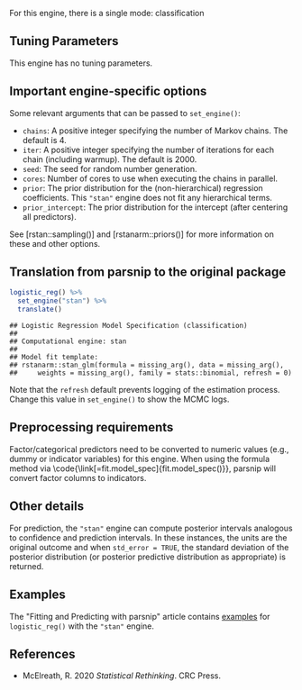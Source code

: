 


For this engine, there is a single mode: classification

## Tuning Parameters

This engine has no tuning parameters.

## Important engine-specific options

Some relevant arguments that can be passed to `set_engine()`: 

 * `chains`: A positive integer specifying the number of Markov chains. The default is 4.
 * `iter`: A positive integer specifying the number of iterations for each chain (including warmup). The default is 2000.
 * `seed`: The seed for random number generation. 
 * `cores`: Number of cores to use when executing the chains in parallel.
 * `prior`: The prior distribution for the (non-hierarchical) regression coefficients. This `"stan"` engine does not fit any hierarchical terms. 
 * `prior_intercept`: The prior distribution for the intercept (after centering all predictors). 
 
See [rstan::sampling()] and [rstanarm::priors()] for more information on these and other options.  

## Translation from parsnip to the original package


```r
logistic_reg() %>% 
  set_engine("stan") %>% 
  translate()
```

```
## Logistic Regression Model Specification (classification)
## 
## Computational engine: stan 
## 
## Model fit template:
## rstanarm::stan_glm(formula = missing_arg(), data = missing_arg(), 
##     weights = missing_arg(), family = stats::binomial, refresh = 0)
```

Note that the `refresh` default prevents logging of the estimation process. Change this value in `set_engine()` to show the MCMC logs.

## Preprocessing requirements


Factor/categorical predictors need to be converted to numeric values (e.g., dummy or indicator variables) for this engine. When using the formula method via \\code{\\link[=fit.model_spec]{fit.model_spec()}}, parsnip will convert factor columns to indicators.

## Other details

For prediction, the `"stan"` engine can compute posterior intervals analogous to confidence and prediction intervals. In these instances, the units are the original outcome and when `std_error = TRUE`, the standard deviation of the posterior  distribution (or posterior predictive distribution as appropriate) is returned.

## Examples 

The "Fitting and Predicting with parsnip" article contains [examples](https://parsnip.tidymodels.org/articles/articles/Examples.html#logistic-reg-stan) for `logistic_reg()` with the `"stan"` engine.

## References

 - McElreath, R. 2020 _Statistical Rethinking_. CRC Press.
